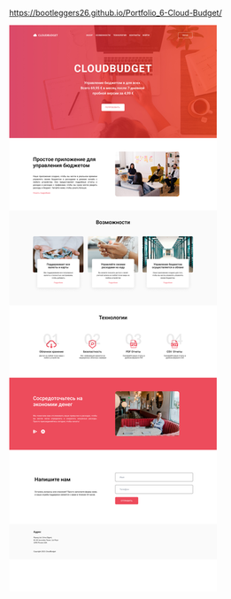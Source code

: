 https://bootleggers26.github.io/Portfolio_6-Cloud-Budget/

![Portfolio_6-CloudBudget](img/Landing%20Page.jpg)
